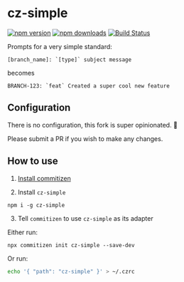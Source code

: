 # cz-simple

[![npm version](https://img.shields.io/npm/v/cz-conventional-changelog.svg?style=flat-square)](https://www.npmjs.org/package/cz-simple)
[![npm downloads](https://img.shields.io/npm/dm/cz-conventional-changelog.svg?style=flat-square)](http://npm-stat.com/charts.html?package=cz-simple&from=2015-08-01)
[![Build Status](https://img.shields.io/travis/commitizen/cz-conventional-changelog.svg?style=flat-square)](https://travis-ci.org/commitizen/cz-simple)

Prompts for a very simple standard:

```
[branch_name]: `[type]` subject message
```

becomes

```
BRANCH-123: `feat` Created a super cool new feature
```

## Configuration

There is no configuration, this fork is super opinionated. 🙆

Please submit a PR if you wish to make any changes.

## How to use

1. [Install
   commitizen](https://github.com/commitizen/cz-cli#installing-the-command-line-tool)

2. Install `cz-simple`

```
npm i -g cz-simple
```

3. Tell `commitizen` to use `cz-simple` as its adapter

Either run:

```
npx commitizen init cz-simple --save-dev
```

Or run:

```sh
echo '{ "path": "cz-simple" }' > ~/.czrc
```
